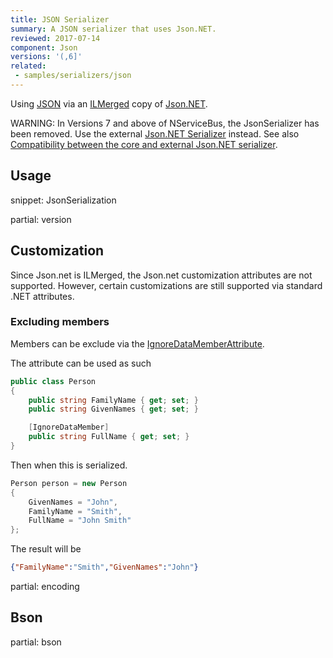 ```yaml
---
title: JSON Serializer
summary: A JSON serializer that uses Json.NET.
reviewed: 2017-07-14
component: Json
versions: '(,6]'
related:
 - samples/serializers/json
---
```


Using [JSON](https://en.wikipedia.org/wiki/Json) via an [ILMerged](https://github.com/Microsoft/ILMerge) copy of [Json.NET](http://www.newtonsoft.com/json).

WARNING: In Versions 7 and above of NServiceBus, the JsonSerializer has been removed. Use the external [Json.NET Serializer](/nservicebus/serialization/newtonsoft.md) instead. See also [Compatibility between the core and external Json.NET serializer](/nservicebus/serialization/newtonsoft.md#compatibility-with-the-core-json-serializer).


## Usage

snippet: JsonSerialization


partial: version


## Customization

Since Json.net is ILMerged, the Json.net customization attributes are not supported. However, certain customizations are still supported via standard .NET attributes.


### Excluding members

Members can be exclude via the [IgnoreDataMemberAttribute](https://msdn.microsoft.com/en-us/library/system.runtime.serialization.ignoredatamemberattribute.aspx).

The attribute can be used as such

```cs
public class Person
{
    public string FamilyName { get; set; }
    public string GivenNames { get; set; }

    [IgnoreDataMember]
    public string FullName { get; set; }
}
```

Then when this is serialized.

```cs
Person person = new Person
{
    GivenNames = "John",
    FamilyName = "Smith",
    FullName = "John Smith"
};
```

The result will be

```json
{"FamilyName":"Smith","GivenNames":"John"}
```

partial: encoding


## Bson

partial: bson
